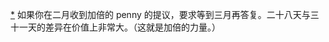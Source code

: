 [*](18_Chapter_Nine_The_Luck.xhtml#footnote-024-backlink) 如果你在二月收到加倍的 penny 的提议，要求等到三月再答复。二十八天与三十一天的差异在价值上非常大。（这就是加倍的力量。）
